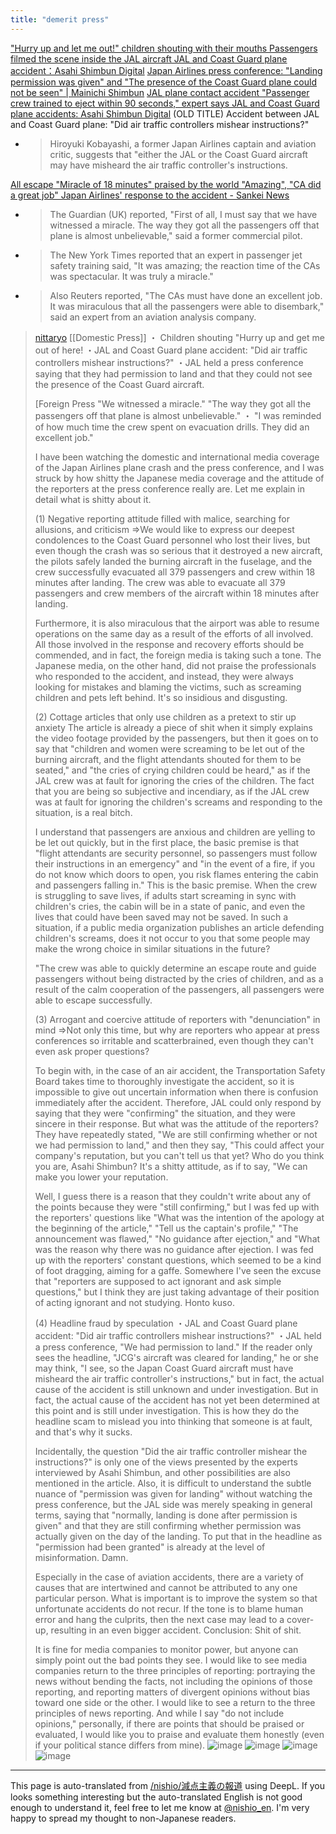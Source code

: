 ```yaml
---
title: "demerit press"
---
```


["Hurry up and let me out!" children shouting with their mouths Passengers filmed the scene inside the JAL aircraft JAL and Coast Guard plane accident：Asahi Shimbun Digital](https://www.asahi.com/articles/ASS1274RNS12UTIL02Q.html)
[Japan Airlines press conference: "Landing permission was given" and "The presence of the Coast Guard plane could not be seen" | Mainichi Shimbun](https://mainichi.jp/articles/20240102/k00/00m/040/415000c)
[JAL plane contact accident "Passenger crew trained to eject within 90 seconds," expert says JAL and Coast Guard plane accidents: Asahi Shimbun Digital](https://www.asahi.com/articles/ASS126HT5S12UPQJ002.html?iref=com_latestnews_03)
(OLD TITLE) Accident between JAL and Coast Guard plane: "Did air traffic controllers mishear instructions?"
- > Hiroyuki Kobayashi, a former Japan Airlines captain and aviation critic, suggests that "either the JAL or the Coast Guard aircraft may have misheard the air traffic controller's instructions.

[All escape "Miracle of 18 minutes" praised by the world "Amazing", "CA did a great job" Japan Airlines' response to the accident - Sankei News](https://www.sankei.com/article/20240103-A23V4DTSRJOXVNHV627LKF3MLM/)
- > The Guardian (UK) reported, "First of all, I must say that we have witnessed a miracle. The way they got all the passengers off that plane is almost unbelievable," said a former commercial pilot.
- > The New York Times reported that an expert in passenger jet safety training said, "It was amazing; the reaction time of the CAs was spectacular. It was truly a miracle."
- > Also Reuters reported, "The CAs must have done an excellent job. It was miraculous that all the passengers were able to disembark," said an expert from an aviation analysis company.

> [nittaryo](https://twitter.com/nittaryo/status/1742889903447519683/photo/1) [[Domestic Press]]
>  ・ Children shouting "Hurry up and get me out of here!
>  ・JAL and Coast Guard plane accident: "Did air traffic controllers mishear instructions?"
>  ・JAL held a press conference saying that they had permission to land and that they could not see the presence of the Coast Guard aircraft.
>
>  [Foreign Press
>  "We witnessed a miracle."
>  "The way they got all the passengers off that plane is almost unbelievable."
>  ・ "I was reminded of how much time the crew spent on evacuation drills. They did an excellent job."
>
>  I have been watching the domestic and international media coverage of the Japan Airlines plane crash and the press conference, and I was struck by how shitty the Japanese media coverage and the attitude of the reporters at the press conference really are. Let me explain in detail what is shitty about it.
>
>  (1) Negative reporting attitude filled with malice, searching for allusions, and criticism
>  ⇒We would like to express our deepest condolences to the Coast Guard personnel who lost their lives, but even though the crash was so serious that it destroyed a new aircraft, the pilots safely landed the burning aircraft in the fuselage, and the crew successfully evacuated all 379 passengers and crew within 18 minutes after landing. The crew was able to evacuate all 379 passengers and crew members of the aircraft within 18 minutes after landing.
>
>  Furthermore, it is also miraculous that the airport was able to resume operations on the same day as a result of the efforts of all involved. All those involved in the response and recovery efforts should be commended, and in fact, the foreign media is taking such a tone. The Japanese media, on the other hand, did not praise the professionals who responded to the accident, and instead, they were always looking for mistakes and blaming the victims, such as screaming children and pets left behind. It's so insidious and disgusting.
>
>  (2) Cottage articles that only use children as a pretext to stir up anxiety
>  The article is already a piece of shit when it simply explains the video footage provided by the passengers, but then it goes on to say that "children and women were screaming to be let out of the burning aircraft, and the flight attendants shouted for them to be seated," and "the cries of crying children could be heard," as if the JAL crew was at fault for ignoring the cries of the children. The fact that you are being so subjective and incendiary, as if the JAL crew was at fault for ignoring the children's screams and responding to the situation, is a real bitch.
>
>  I understand that passengers are anxious and children are yelling to be let out quickly, but in the first place, the basic premise is that "flight attendants are security personnel, so passengers must follow their instructions in an emergency" and "in the event of a fire, if you do not know which doors to open, you risk flames entering the cabin and passengers falling in." This is the basic premise. When the crew is struggling to save lives, if adults start screaming in sync with children's cries, the cabin will be in a state of panic, and even the lives that could have been saved may not be saved. In such a situation, if a public media organization publishes an article defending children's screams, does it not occur to you that some people may make the wrong choice in similar situations in the future?
>
>  "The crew was able to quickly determine an escape route and guide passengers without being distracted by the cries of children, and as a result of the calm cooperation of the passengers, all passengers were able to escape successfully.
>
>  (3) Arrogant and coercive attitude of reporters with "denunciation" in mind
>  ⇒Not only this time, but why are reporters who appear at press conferences so irritable and scatterbrained, even though they can't even ask proper questions?
>
>  To begin with, in the case of an air accident, the Transportation Safety Board takes time to thoroughly investigate the accident, so it is impossible to give out uncertain information when there is confusion immediately after the accident. Therefore, JAL could only respond by saying that they were "confirming" the situation, and they were sincere in their response. But what was the attitude of the reporters? They have repeatedly stated, "We are still confirming whether or not we had permission to land," and then they say, "This could affect your company's reputation, but you can't tell us that yet? Who do you think you are, Asahi Shimbun? It's a shitty attitude, as if to say, "We can make you lower your reputation.
>
>  Well, I guess there is a reason that they couldn't write about any of the points because they were "still confirming," but I was fed up with the reporters' questions like "What was the intention of the apology at the beginning of the article," "Tell us the captain's profile," "The announcement was flawed," "No guidance after ejection," and "What was the reason why there was no guidance after ejection. I was fed up with the reporters' constant questions, which seemed to be a kind of foot dragging, aiming for a gaffe. Somewhere I've seen the excuse that "reporters are supposed to act ignorant and ask simple questions," but I think they are just taking advantage of their position of acting ignorant and not studying. Honto kuso.
>
>  (4) Headline fraud by speculation
>  ・JAL and Coast Guard plane accident: "Did air traffic controllers mishear instructions?"
>  ・JAL held a press conference, "We had permission to land."
>  If the reader only sees the headline, "JCG's aircraft was cleared for landing," he or she may think, "I see, so the Japan Coast Guard aircraft must have misheard the air traffic controller's instructions," but in fact, the actual cause of the accident is still unknown and under investigation. But in fact, the actual cause of the accident has not yet been determined at this point and is still under investigation. This is how they do the headline scam to mislead you into thinking that someone is at fault, and that's why it sucks.
>
>  Incidentally, the question "Did the air traffic controller mishear the instructions?" is only one of the views presented by the experts interviewed by Asahi Shimbun, and other possibilities are also mentioned in the article. Also, it is difficult to understand the subtle nuance of "permission was given for landing" without watching the press conference, but the JAL side was merely speaking in general terms, saying that "normally, landing is done after permission is given" and that they are still confirming whether permission was actually given on the day of the landing. To put that in the headline as "permission had been granted" is already at the level of misinformation. Damn.
>
>  Especially in the case of aviation accidents, there are a variety of causes that are intertwined and cannot be attributed to any one particular person. What is important is to improve the system so that unfortunate accidents do not recur. If the tone is to blame human error and hang the culprits, then the next case may lead to a cover-up, resulting in an even bigger accident. Conclusion: Shit of shit.
>
>  It is fine for media companies to monitor power, but anyone can simply point out the bad points they see. I would like to see media companies return to the three principles of reporting: portraying the news without bending the facts, not including the opinions of those reporting, and reporting matters of divergent opinions without bias toward one side or the other. I would like to see a return to the three principles of news reporting. And while I say "do not include opinions," personally, if there are points that should be praised or evaluated, I would like you to praise and evaluate them honestly (even if your political stance differs from mine).
>  ![image](https://pbs.twimg.com/media/GC7Ce71XEAA-j_h?format=jpg&name=small#.png) ![image](https://pbs.twimg.com/media/GC7Cg0zXwAAknsK?format=jpg&name=small#.png) ![image](https://pbs.twimg.com/media/GC7HDSYW0AEKIgu?format=jpg&name=small#.png) ![image](https://pbs.twimg.com/media/GC7HFAoWAAAFeIt?format=jpg&name=small#.png)


---
This page is auto-translated from [/nishio/減点主義の報道](https://scrapbox.io/nishio/減点主義の報道) using DeepL. If you looks something interesting but the auto-translated English is not good enough to understand it, feel free to let me know at [@nishio_en](https://twitter.com/nishio_en). I'm very happy to spread my thought to non-Japanese readers.